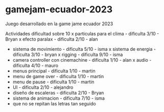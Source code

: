 # gamejam-ecuador-2023
Juego desarrollado en la game jame ecuador 2023

Actividades
dificultad sobre 10
x particulas para el clima - dificulta 3/10 - Bryan
x efecto paralax - dificulta 2/10 - alan
- sistema de movimiento - dificulta 5/10 - isma
x sistema de energia - dificulta 3/10 - bryan
x rigging - dificulta 9/10 - isma
- camera controller con cinemachine - dificulta 1/10 - alan
x audio - dificulta 4/10 - mauro
- menus principal - dificulta 1/10 - martin 
- menu de game over - dificulta 1/10 - martin
- menu de pause - dificulta 1/10 - martin
- UI - dificulta 2/10 - alejandro
- diseño de escaleras - dificulta 2/10 - Bryan
- sistema de animacion - dificulta 7/10 - isma
- que no se repitan las letras tan seguido
